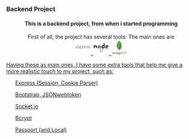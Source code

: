 <h3>Backend Project</h3>
<h4 align="center">This is a backend project, from when i started programming</h4>

<p align="center">First of all, the project has several tools:
The main ones are <br> <a href="https://expressjs.com" target="_blank" rel="noreferrer"> <img src="https://raw.githubusercontent.com/devicons/devicon/master/icons/express/express-original-wordmark.svg" alt="express" width="40" height="40"/>, <a href="https://nodejs.org" target="_blank" rel="noreferrer"> <img src="https://raw.githubusercontent.com/devicons/devicon/master/icons/nodejs/nodejs-original-wordmark.svg" alt="nodejs" width="40" height="40"/>, <a href="https://www.mongodb.com/" target="_blank" rel="noreferrer"> <img src="https://raw.githubusercontent.com/devicons/devicon/master/icons/mongodb/mongodb-original-wordmark.svg" alt="mongodb" width="40" height="40"/></p>

<p>Having these as main ones, I have some extra tools that help me give a more realistic touch to my project, such as:
    <ul>
            <p>Express (Session, Cookie Parser)</p>
            <p>Bootstrap, JSONwebtoken</p>
            <p>Socket.io</p>
            <p>Bcrypt</p>
            <p>Passport (and Local)</p>
    </ul>

</p>
